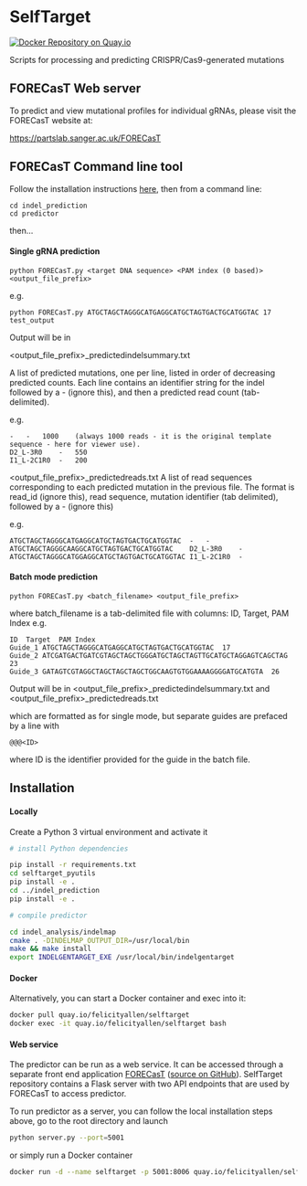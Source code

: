 # SelfTarget
[![Docker Repository on Quay.io](https://quay.io/repository/coreos/quay-docs/status "Docker Repository on Quay.io")](https://quay.io/repository/felicityallen/selftarget)

Scripts for processing and predicting CRISPR/Cas9-generated mutations

## FORECasT Web server

To predict and view mutational profiles for individual gRNAs, please visit the FORECasT website at:

https://partslab.sanger.ac.uk/FORECasT

## FORECasT Command line tool

Follow the installation instructions [here](#Installation), then from a command line:

```
cd indel_prediction
cd predictor
```

then...

#### Single gRNA prediction

```
python FORECasT.py <target DNA sequence> <PAM index (0 based)> <output_file_prefix>
```

e.g. 

```
python FORECasT.py ATGCTAGCTAGGGCATGAGGCATGCTAGTGACTGCATGGTAC 17 test_output
```

Output will be in 

<output_file_prefix>_predictedindelsummary.txt

A list of predicted mutations, one per line, listed in order of decreasing predicted counts.
Each line contains an identifier string for the indel followed by a - (ignore this), and then a predicted read count (tab-delimited).

e.g. 
```
-	-	1000	(always 1000 reads - it is the original template sequence - here for viewer use).
D2_L-3R0	-	550
I1_L-2C1R0	-	200
```

<output_file_prefix>_predictedreads.txt
A list of read sequences corresponding to each predicted mutation in the previous file. 
The format is read_id (ignore this), read sequence, mutation identifier (tab delimited), followed by a - (ignore this)

e.g.
```
ATGCTAGCTAGGGCATGAGGCATGCTAGTGACTGCATGGTAC	-	-
ATGCTAGCTAGGGCAAGGCATGCTAGTGACTGCATGGTAC	D2_L-3R0	-
ATGCTAGCTAGGGCATGGAGGCATGCTAGTGACTGCATGGTAC	I1_L-2C1R0	-
```

#### Batch mode prediction

```
python FORECasT.py <batch_filename> <output_file_prefix>
```

where batch_filename is a tab-delimited file with columns:  ID, Target, PAM Index
e.g.
```
ID	Target	PAM Index
Guide_1	ATGCTAGCTAGGGCATGAGGCATGCTAGTGACTGCATGGTAC	17
Guide_2	ATCGATGACTGATCGTAGCTAGCTGGGATGCTAGCTAGTTGCATGCTAGGAGTCAGCTAG	23
Guide_3	GATAGTCGTAGGCTAGCTAGCTAGCTGGCAAGTGTGGAAAAGGGGATGCATGTA	26
```

Output will be in 
<output_file_prefix>_predictedindelsummary.txt  and
<output_file_prefix>_predictedreads.txt

which are formatted as for single mode, but separate guides are prefaced by a line with

```
@@@<ID>
```
where ID is the identifier provided for the guide in the batch file.

## Installation

#### Locally
Create a Python 3 virtual environment and activate it
```bash
# install Python dependencies

pip install -r requirements.txt
cd selftarget_pyutils
pip install -e .
cd ../indel_prediction
pip install -e .

# compile predictor

cd indel_analysis/indelmap
cmake . -DINDELMAP_OUTPUT_DIR=/usr/local/bin
make && make install
export INDELGENTARGET_EXE /usr/local/bin/indelgentarget
```

#### Docker
Alternatively, you can start a Docker container and exec into it:
```bash
docker pull quay.io/felicityallen/selftarget
docker exec -it quay.io/felicityallen/selftarget bash
```
#### Web service

The predictor can be run as a web service. It can be accessed through a separate front end application 
[FORECasT](https://partslab.sanger.ac.uk) ([source on GitHub](https://github.com/cellgeni/FORECasT)). 
SelfTarget repository contains a Flask server with two API endpoints that are used by FORECasT to access predictor.

To run predictor as a server, you can follow the local installation steps above, 
go to the root directory and launch
```bash
python server.py --port=5001
```
or simply run a Docker container
```bash
docker run -d --name selftarget -p 5001:8006 quay.io/felicityallen/selftarget
```



